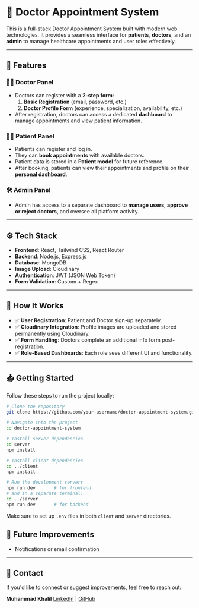 # 🏥 Doctor Appointment System

This is a full-stack Doctor Appointment System built with modern web technologies. It provides a seamless interface for **patients**, **doctors**, and an **admin** to manage healthcare appointments and user roles effectively.

---

## 🚀 Features

### 👨‍⚕️ Doctor Panel

- Doctors can register with a **2-step form**:
  1. **Basic Registration** (email, password, etc.)
  2. **Doctor Profile Form** (experience, specialization, availability, etc.)
- After registration, doctors can access a dedicated **dashboard** to manage appointments and view patient information.

### 🧑‍💻 Patient Panel

- Patients can register and log in.
- They can **book appointments** with available doctors.
- Patient data is stored in a **Patient model** for future reference.
- After booking, patients can view their appointments and profile on their **personal dashboard**.

### 🛠️ Admin Panel

- Admin has access to a separate dashboard to **manage users**, **approve or reject doctors**, and oversee all platform activity.

---

## ⚙️ Tech Stack

- **Frontend**: React, Tailwind CSS, React Router
- **Backend**: Node.js, Express.js
- **Database**: MongoDB
- **Image Upload**: Cloudinary
- **Authentication**: JWT (JSON Web Token)
- **Form Validation**: Custom + Regex

---

## 🧠 How It Works

- ✅ **User Registration**: Patient and Doctor sign-up separately.
- ✅ **Cloudinary Integration**: Profile images are uploaded and stored permanently using Cloudinary.
- ✅ **Form Handling**: Doctors complete an additional info form post-registration.
- ✅ **Role-Based Dashboards**: Each role sees different UI and functionality.

---

## 📥 Getting Started

Follow these steps to run the project locally:

```bash
# Clone the repository
git clone https://github.com/your-username/doctor-appointment-system.git

# Navigate into the project
cd doctor-appointment-system

# Install server dependencies
cd server
npm install

# Install client dependencies
cd ../client
npm install

# Run the development servers
npm run dev       # for frontend
# and in a separate terminal:
cd ../server
npm run dev       # for backend
```


Make sure to set up `.env` files in both `client` and `server` directories.



## 🔮 Future Improvements

- Notifications or email confirmation

---

## 📧 Contact

If you'd like to connect or suggest improvements, feel free to reach out:

**Muhammad Khalil**
[LinkedIn](https://linkedin.com/in/khalil-dev) | [GitHub](https://github.com/khalil-deve)


